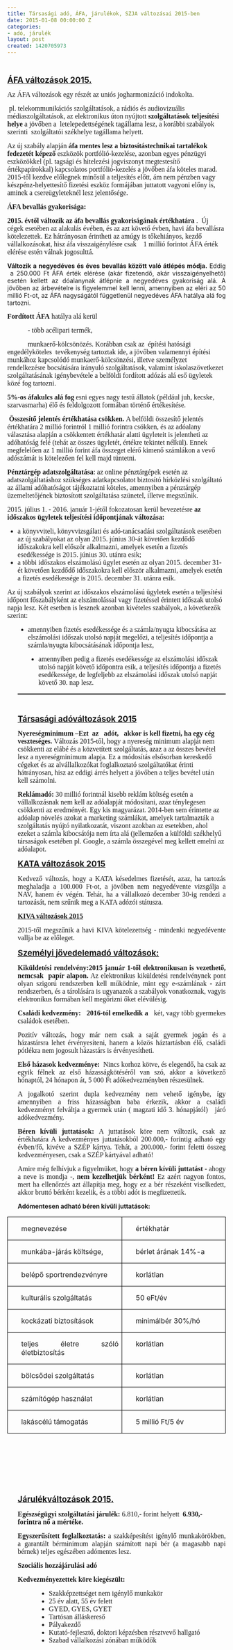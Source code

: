 ```yaml
---
title: Társasági adó, ÁFA, járulékok, SZJA változásai 2015-ben
date: 2015-01-08 00:00:00 Z
categories:
- adó, járulék
layout: post
created: 1420705973
---
```


<p>&nbsp;</p><p class="MsoNormal"><strong style="mso-bidi-font-weight: normal;"><span style="text-decoration: underline;"><span style="font-size: 14.0pt; line-height: 115%;">ÁFA változások 2015. </span></span></strong></p><p class="MsoNormal" style="mso-margin-top-alt: auto; mso-margin-bottom-alt: auto; line-height: normal;"><span style="font-size: 12.0pt; font-family: 'Times New Roman','serif'; mso-fareast-font-family: 'Times New Roman'; mso-fareast-language: HU;">Az ÁFA változások egy részét az uniós jogharmonizáció indokolta.<span style="mso-spacerun: yes;">&nbsp; </span></span></p><p class="MsoNormal" style="mso-margin-top-alt: auto; mso-margin-bottom-alt: auto; line-height: normal;"><span style="font-size: 12.0pt; font-family: 'Times New Roman','serif'; mso-fareast-font-family: 'Times New Roman'; mso-fareast-language: HU;"><span style="mso-spacerun: yes;">&nbsp;</span>pl. telekommunikációs szolgáltatások, a rádiós és audiovizuális médiaszolgáltatások, az elektronikus úton nyújtott <strong style="mso-bidi-font-weight: normal;">szolgáltatások teljesítési helye</strong> a jövőben a <span style="mso-spacerun: yes;">&nbsp;</span>letelepedettségének tagállama lesz, a korábbi szabályok szerinti <span style="mso-spacerun: yes;">&nbsp;</span>szolgáltatói székhelye tagállama helyett. <span style="mso-spacerun: yes;">&nbsp;</span></span></p><p class="MsoNormal" style="mso-margin-top-alt: auto; mso-margin-bottom-alt: auto; line-height: normal;"><span style="font-size: 12.0pt; font-family: 'Times New Roman','serif'; mso-fareast-font-family: 'Times New Roman'; mso-fareast-language: HU;">Az új szabály alapján <strong style="mso-bidi-font-weight: normal;">áfa mentes lesz a biztosítástechnikai tartalékok fedezetét képező</strong> eszközök portfólió-kezelése, azonban egyes pénzügyi eszközökkel (pl. tagsági és hitelezési jogviszonyt megtestesítő értékpapírokkal) kapcsolatos portfólió-kezelés a jövőben áfa köteles marad. 2015-től kezdve előlegnek minősül a teljesítés előtt, ám nem pénzben vagy készpénz-helyettesítő fizetési eszköz formájában juttatott vagyoni előny is, aminek a csereügyleteknél lesz jelentősége.</span></p><p class="MsoNormal" style="mso-margin-top-alt: auto; mso-margin-bottom-alt: auto; line-height: normal;"><strong style="mso-bidi-font-weight: normal;"><span style="font-size: 12.0pt; font-family: 'Times New Roman','serif'; mso-fareast-font-family: 'Times New Roman'; mso-fareast-language: HU;">ÁFA bevallás gyakorisága:</span></strong></p><p class="MsoNormal" style="mso-margin-top-alt: auto; mso-margin-bottom-alt: auto; line-height: normal;"><strong><span style="font-size: 12.0pt; font-family: 'Times New Roman','serif'; mso-fareast-font-family: 'Times New Roman'; mso-fareast-language: HU;">2015. évtől változik az áfa bevallás gyakoriságának értékhatára </span></strong><span style="font-size: 12.0pt; font-family: 'Times New Roman','serif'; mso-fareast-font-family: 'Times New Roman'; mso-fareast-language: HU;">. <span style="mso-spacerun: yes;">&nbsp;</span>Új cégek esetében az alakulás évében, és az azt követő évben, havi áfa bevallásra kötelezettek. Ez hátrányosan érintheti az amúgy is tőkehiányos, kezdő vállalkozásokat, hisz áfa visszaigénylésre csak <span style="mso-spacerun: yes;">&nbsp;</span><span style="mso-spacerun: yes;">&nbsp;</span><span style="mso-spacerun: yes;">&nbsp;</span>1 millió forintot ÁFA érték elérése estén válnak jogosulttá. </span></p><p style="text-align: justify;"><strong><span>Változik a negyedéves és éves bevallás között való átlépés módja.</span></strong><span> Eddig <span style="mso-spacerun: yes;">&nbsp;</span>a 250.000 Ft ÁFA érték elérése (akár fizetendő, akár visszaigényelhető) esetén kellett az dóalanynak átlépnie a negyedéves gyakoriság alá. A jövőben az árbevételre is figyelemmel kell lenni, amennyiben az eléri az 50 millió Ft-ot, az ÁFA nagyságától függetlenül negyedéves ÁFA hatálya alá fog tartozni.</span></p><p class="MsoNormal" style="mso-margin-top-alt: auto; mso-margin-bottom-alt: auto; line-height: normal;"><strong style="mso-bidi-font-weight: normal;"><span style="font-size: 12.0pt; font-family: 'Times New Roman','serif'; mso-fareast-font-family: 'Times New Roman'; mso-fareast-language: HU;">Fordított ÁFA</span></strong><span style="font-size: 12.0pt; font-family: 'Times New Roman','serif'; mso-fareast-font-family: 'Times New Roman'; mso-fareast-language: HU;"> hatálya alá kerül </span></p><p class="MsoNormal" style="mso-margin-top-alt: auto; mso-margin-bottom-alt: auto; text-indent: 35.4pt; line-height: normal;"><span style="font-size: 12.0pt; font-family: 'Times New Roman','serif'; mso-fareast-font-family: 'Times New Roman'; mso-fareast-language: HU;">- több acélipari termék,</span></p><p class="MsoNormal" style="mso-margin-top-alt: auto; mso-margin-bottom-alt: auto; text-indent: 35.4pt; line-height: normal;"><span style="font-size: 12.0pt; font-family: 'Times New Roman','serif'; mso-fareast-font-family: 'Times New Roman'; mso-fareast-language: HU;">munkaerő-kölcsönözés. Korábban csak az <span style="mso-spacerun: yes;">&nbsp;</span>építési hatósági engedélyköteles <span style="mso-spacerun: yes;">&nbsp;</span>tevékenység tartoztak ide, a jövőben valamennyi építési munkához kapcsolódó munkaerő-kölcsönzési, illetve személyzet rendelkezésre bocsátására irányuló szolgáltatások, valamint iskolaszövetkezet szolgáltatásának igénybevétele a belföldi fordított adózás alá eső ügyletek közé fog tartozni.</span></p><p class="MsoNormal" style="mso-margin-top-alt: auto; mso-margin-bottom-alt: auto; line-height: normal;"><strong style="mso-bidi-font-weight: normal;"><span style="font-size: 12.0pt; font-family: 'Times New Roman','serif'; mso-fareast-font-family: 'Times New Roman'; mso-fareast-language: HU;">5%-os áfakulcs alá fog</span></strong><span style="font-size: 12.0pt; font-family: 'Times New Roman','serif'; mso-fareast-font-family: 'Times New Roman'; mso-fareast-language: HU;"> esni egyes nagy testű állatok (például juh, kecske, szarvasmarha) élő és feldolgozott formában történő értékesítése. <span style="mso-spacerun: yes;">&nbsp;</span></span></p><p class="MsoNormal" style="mso-margin-top-alt: auto; mso-margin-bottom-alt: auto; line-height: normal;"><strong style="mso-bidi-font-weight: normal;"><span style="font-size: 12.0pt; font-family: 'Times New Roman','serif'; mso-fareast-font-family: 'Times New Roman'; mso-fareast-language: HU;"><span style="mso-spacerun: yes;">&nbsp;</span>Összesítő jelentés értékhatása csökken. </span></strong><span style="font-size: 12.0pt; font-family: 'Times New Roman','serif'; mso-fareast-font-family: 'Times New Roman'; mso-fareast-language: HU;">A belföldi összesítő jelentés értékhatára 2 millió forintról 1 millió forintra csökken, és az adóalany választása alapján a csökkentett értékhatár alatti ügyleteit is jelentheti az adóhatóság felé (tehát az összes ügyletét, értékre tekintet nélkül). Ennek megfelelően az 1 millió forint áfa összeget elérő kimenő számlákon a vevő adószámát is kötelezően fel kell majd tüntetni.</span></p><p class="MsoNormal" style="mso-margin-top-alt: auto; mso-margin-bottom-alt: auto; line-height: normal;"><strong style="mso-bidi-font-weight: normal;"><span style="font-size: 12.0pt; font-family: 'Times New Roman','serif'; mso-fareast-font-family: 'Times New Roman'; mso-fareast-language: HU;">Pénztárgép adatszolgáltatása</span></strong><span style="font-size: 12.0pt; font-family: 'Times New Roman','serif'; mso-fareast-font-family: 'Times New Roman'; mso-fareast-language: HU;">: az online pénztárgépek esetén az adatszolgáltatáshoz szükséges adatkapcsolatot biztosító hírközlési szolgáltató az állami adóhatóságot tájékoztatni köteles, amennyiben a pénztárgép üzemeltetőjének biztosított szolgáltatása szünetel, illetve megszűnik.</span></p><p class="MsoNormal" style="mso-margin-top-alt: auto; mso-margin-bottom-alt: auto; line-height: normal;"><span style="font-size: 12.0pt; font-family: 'Times New Roman','serif'; mso-fareast-font-family: 'Times New Roman'; mso-fareast-language: HU; mso-bidi-font-weight: bold;">2015. július 1. - 2016. január 1-jétől fokozatosan kerül bevezetésre<strong> az időszakos ügyletek teljesítési időpontjának változása:</strong></span><span style="font-size: 12.0pt; font-family: 'Times New Roman','serif'; mso-fareast-font-family: 'Times New Roman'; mso-fareast-language: HU;"></span></p><ul type="disc"><li class="MsoNormal" style="mso-margin-top-alt: auto; mso-margin-bottom-alt: auto; line-height: normal; mso-list: l0 level1 lfo1; tab-stops: list 36.0pt;"><span style="font-size: 12.0pt; font-family: 'Times New Roman','serif'; mso-fareast-font-family: 'Times New Roman'; mso-fareast-language: HU;">a könyvviteli, könyvvizsgálati és adó-tanácsadási szolgáltatások esetében az új szabályokat az olyan 2015. június 30-át követően kezdődő időszakokra kell először alkalmazni, amelyek esetén a fizetés esedékessége is 2015. június 30. utánra esik;</span></li><li class="MsoNormal" style="mso-margin-top-alt: auto; mso-margin-bottom-alt: auto; line-height: normal; mso-list: l0 level1 lfo1; tab-stops: list 36.0pt;"><span style="font-size: 12.0pt; font-family: 'Times New Roman','serif'; mso-fareast-font-family: 'Times New Roman'; mso-fareast-language: HU;">a többi időszakos elszámolású ügylet esetén az olyan 2015. december 31-ét követően kezdődő időszakokra kell először alkalmazni, amelyek esetén a fizetés esedékessége is 2015. december 31. utánra esik.</span></li></ul><p class="MsoNormal" style="mso-margin-top-alt: auto; mso-margin-bottom-alt: auto; line-height: normal;"><span style="font-size: 12.0pt; font-family: 'Times New Roman','serif'; mso-fareast-font-family: 'Times New Roman'; mso-fareast-language: HU;">Az új szabályok szerint az időszakos elszámolású ügyletek esetén a teljesítési időpont főszabályként az elszámolással vagy fizetéssel érintett időszak utolsó napja lesz. Két esetben is lesznek azonban kivételes szabályok, a következők szerint:</span></p><ul type="disc"><ul type="disc"><li class="MsoNormal" style="mso-margin-top-alt: auto; mso-margin-bottom-alt: auto; line-height: normal; mso-list: l1 level1 lfo2; tab-stops: list 36.0pt;"><span style="font-size: 12.0pt; font-family: 'Times New Roman','serif'; mso-fareast-font-family: 'Times New Roman'; mso-fareast-language: HU;">amennyiben fizetés esedékessége és a számla/nyugta kibocsátása az elszámolási időszak utolsó napját megelőzi, a teljesítés időpontja a számla/nyugta kibocsátásának időpontja lesz,</span></li></ul></ul><div style="mso-element: para-border-div; border: none; border-bottom: solid windowtext 1.5pt; padding: 0cm 0cm 1.0pt 0cm; margin-left: 18.0pt; margin-right: 0cm;"><ul><li class="MsoNormal" style="mso-margin-top-alt: auto; mso-margin-bottom-alt: auto; margin-left: 18.0pt; line-height: normal; mso-list: l1 level1 lfo2; tab-stops: list 36.0pt; border: none; mso-border-bottom-alt: solid windowtext 1.5pt; padding: 0cm; mso-padding-alt: 0cm 0cm 1.0pt 0cm;"><span style="font-size: 12.0pt; font-family: 'Times New Roman','serif'; mso-fareast-font-family: 'Times New Roman'; mso-fareast-language: HU;">amennyiben pedig a fizetés esedékessége az elszámolási időszak utolsó napját követő időpontra esik, a teljesítés időpontja a fizetés esedékessége, de legfeljebb az elszámolási időszak utolsó napját követő 30. nap lesz.</span></li></ul></div><p class="MsoNormal" style="mso-margin-top-alt: auto; mso-margin-bottom-alt: auto; margin-left: 18.0pt; line-height: normal;"><span style="font-size: 12.0pt; font-family: 'Times New Roman','serif'; mso-fareast-font-family: 'Times New Roman'; mso-fareast-language: HU;">&nbsp;</span></p><p class="MsoNormal" style="margin-left: 18.0pt;"><strong style="mso-bidi-font-weight: normal;"><span style="text-decoration: underline;"><span style="font-size: 14.0pt; line-height: 115%;">Társasági adóváltozások 2015</span></span></strong></p><p class="MsoNormal" style="mso-margin-top-alt: auto; mso-margin-bottom-alt: auto; margin-left: 18.0pt; line-height: normal; mso-outline-level: 2;"><strong><span style="font-size: 12.0pt; font-family: 'Times New Roman','serif'; mso-fareast-font-family: 'Times New Roman'; mso-fareast-language: HU;">Nyereségminimum –Ezt <span style="mso-spacerun: yes;">&nbsp;</span>az <span style="mso-spacerun: yes;">&nbsp;</span><span style="mso-spacerun: yes;">&nbsp;</span>adót, <span style="mso-spacerun: yes;">&nbsp;</span><span style="mso-spacerun: yes;">&nbsp;</span>akkor is kell fizetni, ha egy cég veszteséges. </span></strong><span style="font-size: 12.0pt; font-family: 'Times New Roman','serif'; mso-fareast-font-family: 'Times New Roman'; mso-fareast-language: HU;">Változás 2015-től, hogy a nyereség minimum alapját nem csökkenti az elábé és a közvetített szolgáltatás, azaz a <span style="mso-bidi-font-weight: bold;">az összes bevétel lesz a nyereségminimum alapja</span>. Ez a módosítás elsősorban kereskedő cégeket és az alvállalkozókat foglalkoztató szolgáltatókat érinti hátrányosan, hisz az eddigi árrés helyett a jövőben a teljes bevétel után kell számolni.<span style="mso-spacerun: yes;">&nbsp; </span></span></p><p class="MsoNormal" style="mso-margin-top-alt: auto; mso-margin-bottom-alt: auto; margin-left: 18.0pt; line-height: normal; mso-outline-level: 2;"><strong><span style="font-size: 12.0pt; font-family: 'Times New Roman','serif'; mso-fareast-font-family: 'Times New Roman'; mso-fareast-language: HU;">Reklámadó: </span></strong><span style="font-size: 12.0pt; font-family: 'Times New Roman','serif'; mso-fareast-font-family: 'Times New Roman'; mso-fareast-language: HU; mso-bidi-font-weight: bold;">30 millió forintnál kisebb reklám költség esetén a vállalkozásnak nem kell az adóalapját módosítani, azaz ténylegesen csökkenti az eredményét. Egy kis magyarázat. 2014-ben sem érintette az adóalap növelés azokat a marketing számlákat, amelyek tartalmazták a szolgáltatás nyújtó nyilatkozatát, viszont azokban az esetekben, ahol ezeket a számla kibocsátója nem írta alá (jellemzően a külföldi székhelyű társaságok esetében pl. Google, a számla összegével meg kellett emelni az adóalapot.</span><span style="font-size: 12.0pt; font-family: 'Times New Roman','serif'; mso-fareast-font-family: 'Times New Roman'; mso-fareast-language: HU;"> </span></p><p class="MsoNormal" style="margin-left: 18.0pt;"><strong style="mso-bidi-font-weight: normal;"><span style="text-decoration: underline;"><span style="font-size: 14.0pt; line-height: 115%;">KATA változások 2015</span></span></strong></p><p class="MsoNormal" style="mso-margin-top-alt: auto; mso-margin-bottom-alt: auto; margin-left: 18.0pt; text-align: justify; line-height: normal;"><span style="font-size: 12.0pt; font-family: 'Times New Roman','serif'; mso-fareast-font-family: 'Times New Roman'; mso-fareast-language: HU; mso-bidi-font-weight: bold;">Kedvező változás, hogy a KATA késedelmes fizetését, azaz, ha tartozás meghaladja a 100.000 Ft-ot, a jövőben nem negyedévente vizsgálja a NAV, hanem év végén. Tehát, ha a vállalkozó december 30-ig rendezi a tartozását, nem szűnik meg a KATA adózói státusza.</span><span style="font-size: 12.0pt; font-family: 'Times New Roman','serif'; mso-fareast-font-family: 'Times New Roman'; mso-fareast-language: HU;"></span></p><p class="MsoNormal" style="mso-margin-top-alt: auto; mso-margin-bottom-alt: auto; margin-left: 18.0pt; text-align: justify; line-height: normal;"><strong style="mso-bidi-font-weight: normal;"><span style="text-decoration: underline;"><span style="font-size: 12.0pt; font-family: 'Times New Roman','serif'; mso-fareast-font-family: 'Times New Roman'; mso-fareast-language: HU;">KIVA változások 2015</span></span></strong></p><p style="margin-left: 18.0pt; text-align: justify;"><span style="font-size: medium; font-family: times new roman,times;">2015-től megszűnik a havi KIVA kötelezettség - mindenki negyedévente vallja be az előleget.</span></p><p class="MsoNormal" style="mso-margin-top-alt: auto; mso-margin-bottom-alt: auto; margin-left: 18.0pt; text-align: justify; line-height: normal;"><strong style="mso-bidi-font-weight: normal;"><span style="text-decoration: underline;"><span style="font-size: 14.0pt;">Személyi jövedelemadó változások:</span></span></strong></p><p style="margin-left: 18.0pt; text-align: justify;"><span style="font-family: times new roman,times; font-size: medium;"><strong style="mso-bidi-font-weight: normal;">Kiküldetési rendelvény:2015 január 1-től elektronikusan is vezethető, nemcsak&nbsp; papír alapon.</strong> Az elektronikus kiküldetési rendelvénynek pont olyan szigorú rendszerben kell működnie, mint egy e-számlának - zárt rendszerben, és a tárolására is ugyanazok a szabályok vonatkoznak, vagyis elektronikus formában kell megőrizni őket elévülésig.</span></p><p style="margin-left: 18.0pt; text-align: justify;"><span style="font-family: times new roman,times; font-size: medium;"><strong style="mso-bidi-font-weight: normal;">Családi kedvezmény:&nbsp; &nbsp;2016-tól emelkedik a </strong>&nbsp;&nbsp;két, vagy több gyermekes családok esetében. &nbsp;</span></p><p style="margin-left: 18.0pt; text-align: justify;"><span style="font-family: times new roman,times; font-size: medium;">Pozitív változás, hogy már nem csak a saját gyermek jogán és a házastársra lehet érvényesíteni, hanem a közös háztartásban élő, családi pótlékra nem jogosult házastárs is érvényesítheti.</span></p><p style="margin-left: 18.0pt; text-align: justify;"><span style="font-family: times new roman,times; font-size: medium;"><strong style="mso-bidi-font-weight: normal;">Első házasok kedvezménye:</strong> &nbsp;Nincs korhoz kötve, és elegendő, ha csak az egyik félnek az első házasságkötéséről van szó, akkor a következő hónaptól, 24 hónapon át, 5 000 Ft adókedvezményben részesülnek. </span></p><p style="margin-left: 18.0pt; text-align: justify;"><span style="font-family: times new roman,times; font-size: medium;">A jogalkotó szerint dupla kedvezmény nem vehető igénybe, így amennyiben a friss házasságban baba érkezik, akkor a családi kedvezményt felváltja a gyermek után ( magzati idő 3. hónapjától) &nbsp;&nbsp;járó adókedvezmény. &nbsp;&nbsp;</span></p><p style="margin-left: 18.0pt; text-align: justify;"><span style="font-family: times new roman,times; font-size: medium;"><strong style="mso-bidi-font-weight: normal;">Béren kívüli juttatások: </strong>A juttatások köre nem változik, csak az értékhatára A kedvezményes juttatásokból 200.000,- forintig adható egy évben/fő, kivéve a SZÉP kártya. Tehát, a 200.000,- forint feletti összeg kedvezményesen, csak a SZÉP kártyával adható!</span></p><p style="margin-left: 18.0pt; text-align: justify;"><span style="font-family: times new roman,times; font-size: medium;">Amire még felhívjuk a figyelmüket, hogy <strong>a béren kívüli juttatást </strong>- ahogy a neve is mondja -, <strong>nem kezelhetjük bérként! </strong>Ez azért nagyon fontos, mert ha ellenőrzés azt állapítja meg, hogy ez a bér részeként viselkedett, akkor bruttó bérként kezelik, és a többi adót is megfizettetik.</span></p><p style="margin-left: 18.0pt; text-align: justify;"><strong style="mso-bidi-font-weight: normal;"><span>Adómentesen adható béren kívüli juttatások:</span></strong></p><table class="MsoTableGrid" style="border-collapse: collapse; border: none; mso-border-alt: solid black .5pt; mso-border-themecolor: text1; mso-yfti-tbllook: 1184; mso-padding-alt: 0cm 5.4pt 0cm 5.4pt;" border="1" cellpadding="0" cellspacing="0"><tbody><tr style="mso-yfti-irow: 0; mso-yfti-firstrow: yes;"><td style="width: 230.3pt; border: solid black 1.0pt; mso-border-themecolor: text1; mso-border-alt: solid black .5pt; padding: 0cm 5.4pt 0cm 5.4pt;" valign="top" width="307"><p style="margin-left: 18.0pt; text-align: justify;"><span>megnevezése</span></p></td><td style="width: 230.3pt; border: solid black 1.0pt; mso-border-themecolor: text1; border-left: none; mso-border-left-alt: solid black .5pt; mso-border-left-themecolor: text1; mso-border-alt: solid black .5pt; padding: 0cm 5.4pt 0cm 5.4pt;" valign="top" width="307"><p style="margin-left: 18.0pt; text-align: justify;"><span>értékhatár</span></p></td></tr><tr style="mso-yfti-irow: 1;"><td style="width: 230.3pt; border: solid black 1.0pt; mso-border-themecolor: text1; border-top: none; mso-border-top-alt: solid black .5pt; mso-border-top-themecolor: text1; mso-border-alt: solid black .5pt; padding: 0cm 5.4pt 0cm 5.4pt;" valign="top" width="307"><p style="margin-left: 18.0pt; text-align: justify;"><span>munkába-járás költsége,</span></p></td><td style="width: 230.3pt; border-top: none; border-left: none; border-bottom: solid black 1.0pt; mso-border-bottom-themecolor: text1; border-right: solid black 1.0pt; mso-border-right-themecolor: text1; mso-border-top-alt: solid black .5pt; mso-border-top-themecolor: text1; mso-border-left-alt: solid black .5pt; mso-border-left-themecolor: text1; mso-border-alt: solid black .5pt; mso-border-themecolor: text1; padding: 0cm 5.4pt 0cm 5.4pt;" valign="top" width="307"><p style="margin-left: 18.0pt; text-align: justify;"><span>bérlet árának 14%-a</span></p></td></tr><tr style="mso-yfti-irow: 2;"><td style="width: 230.3pt; border: solid black 1.0pt; mso-border-themecolor: text1; border-top: none; mso-border-top-alt: solid black .5pt; mso-border-top-themecolor: text1; mso-border-alt: solid black .5pt; padding: 0cm 5.4pt 0cm 5.4pt;" valign="top" width="307"><p style="margin-left: 18.0pt; text-align: justify;"><span>belépő sportrendezvényre</span></p></td><td style="width: 230.3pt; border-top: none; border-left: none; border-bottom: solid black 1.0pt; mso-border-bottom-themecolor: text1; border-right: solid black 1.0pt; mso-border-right-themecolor: text1; mso-border-top-alt: solid black .5pt; mso-border-top-themecolor: text1; mso-border-left-alt: solid black .5pt; mso-border-left-themecolor: text1; mso-border-alt: solid black .5pt; mso-border-themecolor: text1; padding: 0cm 5.4pt 0cm 5.4pt;" valign="top" width="307"><p style="margin-left: 18.0pt; text-align: justify;"><span>korlátlan</span></p></td></tr><tr style="mso-yfti-irow: 3;"><td style="width: 230.3pt; border: solid black 1.0pt; mso-border-themecolor: text1; border-top: none; mso-border-top-alt: solid black .5pt; mso-border-top-themecolor: text1; mso-border-alt: solid black .5pt; padding: 0cm 5.4pt 0cm 5.4pt;" valign="top" width="307"><p style="margin-left: 18.0pt; text-align: justify;"><span>kulturális szolgáltatás</span></p></td><td style="width: 230.3pt; border-top: none; border-left: none; border-bottom: solid black 1.0pt; mso-border-bottom-themecolor: text1; border-right: solid black 1.0pt; mso-border-right-themecolor: text1; mso-border-top-alt: solid black .5pt; mso-border-top-themecolor: text1; mso-border-left-alt: solid black .5pt; mso-border-left-themecolor: text1; mso-border-alt: solid black .5pt; mso-border-themecolor: text1; padding: 0cm 5.4pt 0cm 5.4pt;" valign="top" width="307"><p style="margin-left: 18.0pt; text-align: justify;"><span>50 eFt/év</span></p></td></tr><tr style="mso-yfti-irow: 4;"><td style="width: 230.3pt; border: solid black 1.0pt; mso-border-themecolor: text1; border-top: none; mso-border-top-alt: solid black .5pt; mso-border-top-themecolor: text1; mso-border-alt: solid black .5pt; padding: 0cm 5.4pt 0cm 5.4pt;" valign="top" width="307"><p style="margin-left: 18.0pt; text-align: justify;"><span>kockázati biztosítások</span></p></td><td style="width: 230.3pt; border-top: none; border-left: none; border-bottom: solid black 1.0pt; mso-border-bottom-themecolor: text1; border-right: solid black 1.0pt; mso-border-right-themecolor: text1; mso-border-top-alt: solid black .5pt; mso-border-top-themecolor: text1; mso-border-left-alt: solid black .5pt; mso-border-left-themecolor: text1; mso-border-alt: solid black .5pt; mso-border-themecolor: text1; padding: 0cm 5.4pt 0cm 5.4pt;" valign="top" width="307"><p style="margin-left: 18.0pt; text-align: justify;"><span>minimálbér 30%/hó</span></p></td></tr><tr style="mso-yfti-irow: 5;"><td style="width: 230.3pt; border: solid black 1.0pt; mso-border-themecolor: text1; border-top: none; mso-border-top-alt: solid black .5pt; mso-border-top-themecolor: text1; mso-border-alt: solid black .5pt; padding: 0cm 5.4pt 0cm 5.4pt;" valign="top" width="307"><p style="margin-left: 18.0pt; text-align: justify;"><span>teljes életre szóló életbiztosítás</span></p></td><td style="width: 230.3pt; border-top: none; border-left: none; border-bottom: solid black 1.0pt; mso-border-bottom-themecolor: text1; border-right: solid black 1.0pt; mso-border-right-themecolor: text1; mso-border-top-alt: solid black .5pt; mso-border-top-themecolor: text1; mso-border-left-alt: solid black .5pt; mso-border-left-themecolor: text1; mso-border-alt: solid black .5pt; mso-border-themecolor: text1; padding: 0cm 5.4pt 0cm 5.4pt;" valign="top" width="307"><p style="margin-left: 18.0pt; text-align: justify;"><span>korlátlan</span></p></td></tr><tr style="mso-yfti-irow: 6;"><td style="width: 230.3pt; border: solid black 1.0pt; mso-border-themecolor: text1; border-top: none; mso-border-top-alt: solid black .5pt; mso-border-top-themecolor: text1; mso-border-alt: solid black .5pt; padding: 0cm 5.4pt 0cm 5.4pt;" valign="top" width="307"><p style="margin-left: 18.0pt; text-align: justify;"><span>bölcsődei szolgáltatás</span></p></td><td style="width: 230.3pt; border-top: none; border-left: none; border-bottom: solid black 1.0pt; mso-border-bottom-themecolor: text1; border-right: solid black 1.0pt; mso-border-right-themecolor: text1; mso-border-top-alt: solid black .5pt; mso-border-top-themecolor: text1; mso-border-left-alt: solid black .5pt; mso-border-left-themecolor: text1; mso-border-alt: solid black .5pt; mso-border-themecolor: text1; padding: 0cm 5.4pt 0cm 5.4pt;" valign="top" width="307"><p style="margin-left: 18.0pt; text-align: justify;"><span>korlátlan</span></p></td></tr><tr style="mso-yfti-irow: 7;"><td style="width: 230.3pt; border: solid black 1.0pt; mso-border-themecolor: text1; border-top: none; mso-border-top-alt: solid black .5pt; mso-border-top-themecolor: text1; mso-border-alt: solid black .5pt; padding: 0cm 5.4pt 0cm 5.4pt;" valign="top" width="307"><p style="margin-left: 18.0pt; text-align: justify;"><span>számítógép használat</span></p></td><td style="width: 230.3pt; border-top: none; border-left: none; border-bottom: solid black 1.0pt; mso-border-bottom-themecolor: text1; border-right: solid black 1.0pt; mso-border-right-themecolor: text1; mso-border-top-alt: solid black .5pt; mso-border-top-themecolor: text1; mso-border-left-alt: solid black .5pt; mso-border-left-themecolor: text1; mso-border-alt: solid black .5pt; mso-border-themecolor: text1; padding: 0cm 5.4pt 0cm 5.4pt;" valign="top" width="307"><p style="margin-left: 18.0pt; text-align: justify;"><span>korlátlan</span></p></td></tr><tr style="mso-yfti-irow: 8; mso-yfti-lastrow: yes;"><td style="width: 230.3pt; border: solid black 1.0pt; mso-border-themecolor: text1; border-top: none; mso-border-top-alt: solid black .5pt; mso-border-top-themecolor: text1; mso-border-alt: solid black .5pt; padding: 0cm 5.4pt 0cm 5.4pt;" valign="top" width="307"><p style="margin-left: 18.0pt; text-align: justify;"><span>lakáscélú támogatás</span></p></td><td style="width: 230.3pt; border-top: none; border-left: none; border-bottom: solid black 1.0pt; mso-border-bottom-themecolor: text1; border-right: solid black 1.0pt; mso-border-right-themecolor: text1; mso-border-top-alt: solid black .5pt; mso-border-top-themecolor: text1; mso-border-left-alt: solid black .5pt; mso-border-left-themecolor: text1; mso-border-alt: solid black .5pt; mso-border-themecolor: text1; padding: 0cm 5.4pt 0cm 5.4pt;" valign="top" width="307"><p style="margin-left: 18.0pt; text-align: justify;"><span>5 millió Ft/5 év</span></p></td></tr></tbody></table><p style="margin-left: 18.0pt; text-align: justify;"><span><span style="mso-spacerun: yes;">&nbsp;</span></span></p><p style="margin-left: 18.0pt; text-align: justify;"><span>&nbsp;</span></p><p style="margin-left: 18.0pt; text-align: center;" align="center"><span style="mso-no-proof: yes;"><span style="mso-spacerun: yes;">&nbsp;&nbsp;&nbsp;&nbsp;&nbsp;&nbsp;&nbsp;&nbsp;&nbsp;&nbsp;&nbsp;&nbsp;&nbsp;&nbsp;&nbsp;&nbsp;&nbsp;&nbsp; </span></span><span></span></p><p style="margin-left: 18.0pt; text-align: justify;"><span>&nbsp;</span></p><p class="MsoNormal" style="mso-margin-top-alt: auto; mso-margin-bottom-alt: auto; margin-left: 18.0pt; text-align: justify; line-height: normal;"><strong style="mso-bidi-font-weight: normal;"><span style="text-decoration: underline;"><span style="font-size: 14.0pt;">Járulékváltozások 2015. </span></span></strong><strong style="mso-bidi-font-weight: normal;"><span style="text-decoration: underline;"><span style="font-size: 12.0pt;"></span></span></strong></p><p class="MsoNormal" style="mso-margin-top-alt: auto; mso-margin-bottom-alt: auto; margin-left: 18.0pt; line-height: normal; mso-outline-level: 2;"><strong><span style="font-size: 12.0pt; font-family: 'Times New Roman','serif'; mso-fareast-font-family: 'Times New Roman'; mso-fareast-language: HU;">Egészségügyi szolgáltatási járulék: </span></strong><span style="font-size: 12.0pt; font-family: 'Times New Roman','serif'; mso-fareast-font-family: 'Times New Roman'; mso-fareast-language: HU;">6.810,- forint helyett <strong><span style="mso-spacerun: yes;">&nbsp;</span>6.930,- forintra nő a mértéke.</strong></span></p><p class="MsoNormal" style="mso-margin-top-alt: auto; mso-margin-bottom-alt: auto; margin-left: 18.0pt; text-align: justify; line-height: normal; mso-outline-level: 2;"><strong><span style="font-size: 12.0pt; font-family: 'Times New Roman','serif'; mso-fareast-font-family: 'Times New Roman'; mso-fareast-language: HU;">Egyszerűsített foglalkoztatás: </span></strong><span style="font-size: 12.0pt; font-family: 'Times New Roman','serif'; mso-fareast-font-family: 'Times New Roman'; mso-fareast-language: HU;">a szakképesítést igénylő munkakörökben, a garantált bérminimum alapján számított napi bér (a magasabb napi bérnek) teljes egészében adómentes lesz.</span></p><p class="MsoNormal" style="mso-margin-top-alt: auto; mso-margin-bottom-alt: auto; margin-left: 18.0pt; text-align: justify; line-height: normal; mso-outline-level: 2;"><strong><span style="font-size: 12.0pt; font-family: 'Times New Roman','serif'; mso-fareast-font-family: 'Times New Roman'; mso-fareast-language: HU;">Szociális hozzájárulási adó</span></strong></p><p class="MsoNormal" style="mso-margin-top-alt: auto; mso-margin-bottom-alt: auto; margin-left: 18.0pt; text-align: justify; line-height: normal; mso-outline-level: 2;"><strong><span style="font-size: 12.0pt; font-family: 'Times New Roman','serif'; mso-fareast-font-family: 'Times New Roman'; mso-fareast-language: HU;">Kedvezményezettek köre kiegészült: </span></strong></p><ul type="disc"><li class="MsoNormal" style="mso-margin-top-alt: auto; mso-margin-bottom-alt: auto; margin-left: 54.0pt; line-height: normal; mso-list: l2 level1 lfo3; tab-stops: list 36.0pt;"><span style="font-size: 12.0pt; font-family: 'Times New Roman','serif'; mso-fareast-font-family: 'Times New Roman'; mso-fareast-language: HU;">Szakképzettséget nem igénylő munkakör</span></li><li class="MsoNormal" style="mso-margin-top-alt: auto; mso-margin-bottom-alt: auto; margin-left: 54.0pt; line-height: normal; mso-list: l2 level1 lfo3; tab-stops: list 36.0pt;"><span style="font-size: 12.0pt; font-family: 'Times New Roman','serif'; mso-fareast-font-family: 'Times New Roman'; mso-fareast-language: HU;">25 év alatt, 55 év felett</span></li><li class="MsoNormal" style="mso-margin-top-alt: auto; mso-margin-bottom-alt: auto; margin-left: 54.0pt; line-height: normal; mso-list: l2 level1 lfo3; tab-stops: list 36.0pt;"><span style="font-size: 12.0pt; font-family: 'Times New Roman','serif'; mso-fareast-font-family: 'Times New Roman'; mso-fareast-language: HU;">GYED, GYES, GYET</span></li><li class="MsoNormal" style="mso-margin-top-alt: auto; mso-margin-bottom-alt: auto; margin-left: 54.0pt; line-height: normal; mso-list: l2 level1 lfo3; tab-stops: list 36.0pt;"><span style="font-size: 12.0pt; font-family: 'Times New Roman','serif'; mso-fareast-font-family: 'Times New Roman'; mso-fareast-language: HU;">Tartósan álláskereső</span></li><li class="MsoNormal" style="mso-margin-top-alt: auto; mso-margin-bottom-alt: auto; margin-left: 54.0pt; line-height: normal; mso-list: l2 level1 lfo3; tab-stops: list 36.0pt;"><span style="font-size: 12.0pt; font-family: 'Times New Roman','serif'; mso-fareast-font-family: 'Times New Roman'; mso-fareast-language: HU;">Pályakezdő</span></li><li class="MsoNormal" style="mso-margin-top-alt: auto; mso-margin-bottom-alt: auto; margin-left: 54.0pt; line-height: normal; mso-list: l2 level1 lfo3; tab-stops: list 36.0pt;"><span style="font-size: 12.0pt; font-family: 'Times New Roman','serif'; mso-fareast-font-family: 'Times New Roman'; mso-fareast-language: HU;">Kutató-fejlesztő, doktori képzésben résztvevő hallgató</span></li><li class="MsoNormal" style="mso-margin-top-alt: auto; mso-margin-bottom-alt: auto; margin-left: 54.0pt; line-height: normal; mso-list: l2 level1 lfo3; tab-stops: list 36.0pt;"><span style="font-size: 12.0pt; font-family: 'Times New Roman','serif'; mso-fareast-font-family: 'Times New Roman'; mso-fareast-language: HU;">Szabad vállalkozási zónában működők</span></li></ul><p class="MsoNormal" style="mso-margin-top-alt: auto; mso-margin-bottom-alt: auto; margin-left: 18.0pt; text-align: justify; line-height: normal;"><span style="font-size: 12.0pt;">&nbsp;</span></p>
